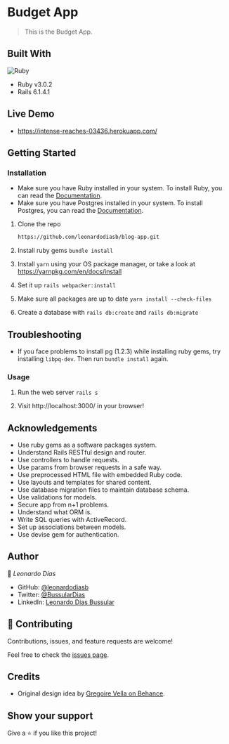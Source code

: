 # Budget App

> This is the Budget App.

## Built With

![Ruby](https://img.shields.io/badge/Ruby-20232A?style=for-the-badge&logo=ruby&logoColor=61DAFB)
- Ruby v3.0.2
- Rails 6.1.4.1

## Live Demo

- https://intense-reaches-03436.herokuapp.com/

## Getting Started

### Installation

- Make sure you have Ruby installed in your system. To install Ruby, you can read the [Documentation](https://www.ruby-lang.org/en/documentation/installation/).
- Make sure you have Postgres installed in your system. To install Postgres, you can read the [Documentation](https://www.postgresql.org/download/).

1. Clone the repo

   ```sh
   https://github.com/leonardodiasb/blog-app.git
   ```
   
2. Install ruby gems `bundle install`

3. Install `yarn` using your OS package manager, or take a look at https://yarnpkg.com/en/docs/install

4. Set it up `rails webpacker:install`

5. Make sure all packages are up to date `yarn install --check-files`
 
6. Create a database with `rails db:create` and `rails db:migrate`

## Troubleshooting

- If you face problems to install pg (1.2.3) while installing ruby gems, try installing `libpq-dev`. Then run `bundle install` again.


### Usage

1. Run the web server `rails s`

2. Visit http://localhost:3000/ in your browser!


## Acknowledgements

- Use ruby gems as a software packages system.
- Understand Rails RESTful design and router.
- Use controllers to handle requests.
- Use params from browser requests in a safe way.
- Use preprocessed HTML file with embedded Ruby code.
- Use layouts and templates for shared content.
- Use database migration files to maintain database schema.
- Use validations for models.
- Secure app from n+1 problems.
- Understand what ORM is.
- Write SQL queries with ActiveRecord.
- Set up associations between models.
- Use devise gem for authentication.

## Author

👤 *Leonardo Dias*

- GitHub: [@leonardodiasb](https://github.com/leonardodiasb)
- Twitter: [@BussularDias](https://twitter.com/BussularDias)
- LinkedIn: [Leonardo Dias Bussular](https://www.linkedin.com/in/leonardo-dias-bussular-a67392178/)

## 🤝 Contributing

Contributions, issues, and feature requests are welcome!

Feel free to check the [issues page](https://github.com/smunozmo/ruby-group-capston/issues).

## Credits

- Original design idea by [Gregoire Vella on Behance](https://www.behance.net/gregoirevella).

## Show your support

Give a ⭐️ if you like this project!
